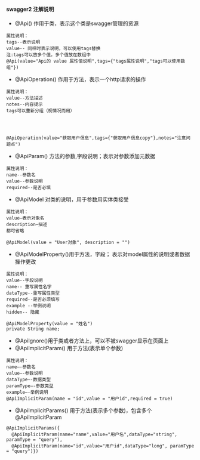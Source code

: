 #### swagger2 注解说明 
* @Api() 作用于类，表示这个类是swagger管理的资源
```
属性说明：
tags--表示说明
value-- 同样时表示说明，可以使用tags替换
注:tags可以放多个值，多个值放在数组中
@Api(value="Api的 value 属性值说明",tags={"tags属性说明","tags可以使用数组"})
```
* @ApiOperation() 作用于方法，表示一个http请求的操作
```
属性说明：
value--方法描述
notes--内容提示
tags可以重新分组（视情况而用）




@ApiOperation(value="获取用户信息",tags={"获取用户信息copy"},notes="注意问题点")
```
* @ApiParam() 方法的参数,字段说明；表示对参数添加元数据
```
属性说明：
name--参数名
value--参数说明
required--是否必填
```
* @ApiModel 对类的说明，用于参数用实体类接受
```
属性说明：
value–表示对象名
description–描述
都可省略

@ApiModel(value = "User对象", description = "")
```
* @ApiModelProperty()用于方法，字段； 表示对model属性的说明或者数据操作更改
```
属性说明：
value--字段说明
name-- 重写属性名字
dataType--重写属性类型
required--是否必须填写
example --举例说明
hidden-- 隐藏

@ApiModelProperty(value = "姓名")
private String name;
```
* @ApiIgnore()用于类或者方法上，可以不被swagger显示在页面上
* @ApiImplicitParam() 用于方法(表示单个参数)
```
属性说明：
name–-参数名
value–-参数说明
dataType–-数据类型
paramType–-参数类型
example–-举例说明
@ApiImplicitParam(name = "id",value = "用户id",required = true)
```
* @ApiImplicitParams() 用于方法(表示多个参数)，包含多个 @ApiImplicitParam
```
@ApiImplicitParams({
  @ApiImplicitParam(name="name",value="用户名",dataType="string", paramType = "query"),
  @ApiImplicitParam(name="id",value="用户id",dataType="long", paramType = "query")})
```